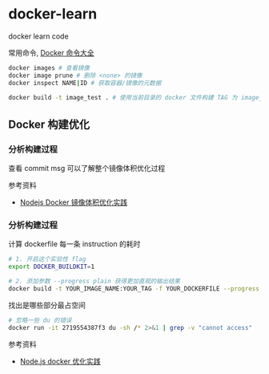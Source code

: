# docker-learn

docker learn code

常用命令, [Docker 命令大全](https://www.runoob.com/docker/docker-command-manual.html)

```sh
docker images # 查看镜像
docker image prune # 删除 <none> 的镜像
docker inspect NAME|ID # 获取容器/镜像的元数据

docker build -t image_test . # 使用当前目录的 docker 文件构建 TAG 为 image_test 的镜像
```

## Docker 构建优化

### 分析构建过程

查看 commit msg 可以了解整个镜像体积优化过程

参考资料

- [Nodejs Docker 镜像体积优化实践](https://blog.csdn.net/weixin_33735077/article/details/91372328)

### 分析构建过程

计算 dockerfile 每一条 instruction 的耗时

```sh
# 1. 开启这个实验性 flag
export DOCKER_BUILDKIT=1

# 2. 添加参数 --progress plain 获得更加直观的输出结果
docker build -t YOUR_IMAGE_NAME:YOUR_TAG -f YOUR_DOCKERFILE --progress plain .
```

找出是哪些部分最占空间

```sh
# 忽略一些 du 的错误
docker run -it 2719554387f3 du -sh /* 2>&1 | grep -v "cannot access"
```

参考资料

- [Node.js docker 优化实践](https://zhuanlan.zhihu.com/p/83793004)
